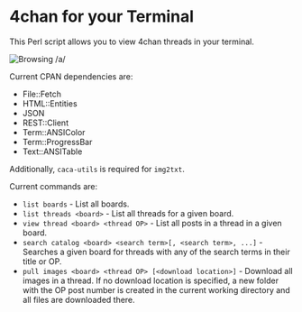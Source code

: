 # 4chan for your Terminal

This Perl script allows you to view 4chan threads in your terminal.

![Browsing /a/](http://i.imgur.com/9zJ67vo.png)

Current CPAN dependencies are:
* File::Fetch
* HTML::Entities
* JSON
* REST::Client
* Term::ANSIColor
* Term::ProgressBar
* Text::ANSITable

Additionally, `caca-utils` is required for `img2txt`.

Current commands are:
* `list boards` - List all boards.
* `list threads <board>` - List all threads for a given board.
* `view thread <board> <thread OP>` - List all posts in a thread in a given board.
* `search catalog <board> <search term>[, <search term>, ...]` - Searches a given board
  for threads with any of the search terms in their title or OP.
* `pull images <board> <thread OP> [<download location>]` - Download all images
  in a thread. If no download location is specified, a new folder with the OP
  post number is created in the current working directory and all files are
  downloaded there.
